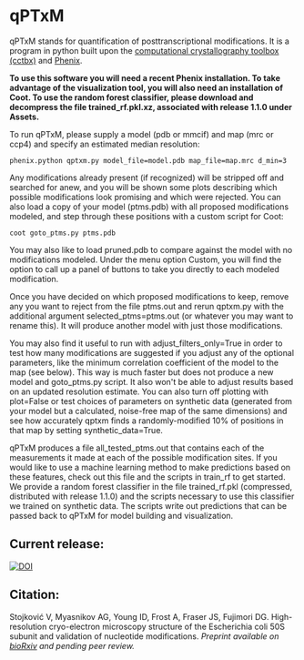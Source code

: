 # qPTxM
qPTxM stands for quantification of posttranscriptional modifications. It is a program in python built upon the [computational crystallography toolbox (cctbx)](https://github.com/cctbx/cctbx_project) and [Phenix](https://www.phenix-online.org/).

**To use this software you will need a recent Phenix installation. To take advantage of the visualization tool, you will also need an installation of Coot. To use the random forest classifier, please download and decompress the file trained_rf.pkl.xz, associated with release 1.1.0 under Assets.**

To run qPTxM, please supply a model (pdb or mmcif) and map (mrc or ccp4) and specify an estimated median resolution:

```phenix.python qptxm.py model_file=model.pdb map_file=map.mrc d_min=3```

Any modifications already present (if recognized) will be stripped off and searched for anew, and you will be shown some plots describing which possible modifications look promising and which were rejected. You can also load a copy of your model (ptms.pdb) with all proposed modifications modeled, and step through these positions with a custom script for Coot:

```coot goto_ptms.py ptms.pdb```

You may also like to load pruned.pdb to compare against the model with no modifications modeled. Under the menu option Custom, you will find the option to call up a panel of buttons to take you directly to each modeled modification.

Once you have decided on which proposed modifications to keep, remove any you want to reject from the file ptms.out and rerun qptxm.py with the additional argument selected_ptms=ptms.out (or whatever you may want to rename this). It will produce another model with just those modifications.

You may also find it useful to run with adjust_filters_only=True in order to test how many modifications are suggested if you adjust any of the optional parameters, like the minimum correlation coefficient of the model to the map (see below). This way is much faster but does not produce a new model and goto_ptms.py script. It also won't be able to adjust results based on an updated resolution estimate. You can also turn off plotting with plot=False or test choices of parameters on synthetic data (generated from your model but a calculated, noise-free map of the same dimensions) and see how accurately qptxm finds a randomly-modified 10% of positions in that map by setting synthetic_data=True.

qPTxM produces a file all_tested_ptms.out that contains each of the measurements it made at each of the possible modification sites. If you would like to use a machine learning method to make predictions based on these features, check out this file and the scripts in train_rf to get started. We provide a random forest classifier in the file trained_rf.pkl (compressed, distributed with release 1.1.0) and the scripts necessary to use this classifier we trained on synthetic data. The scripts write out predictions that can be passed back to qPTxM for model building and visualization.

## Current release:
[![DOI](https://zenodo.org/badge/195718850.svg)](https://zenodo.org/badge/latestdoi/195718850)


## Citation:
Stojković V, Myasnikov AG, Young ID, Frost A, Fraser JS, Fujimori DG. High-resolution cryo-electron microscopy structure of the Escherichia coli 50S subunit and validation of nucleotide modifications.
*Preprint available on [bioRxiv](https://www.biorxiv.org/content/10.1101/695429v1) and pending peer review.*
